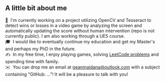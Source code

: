 ## A little bit about me

🌱 &nbsp;I'm currently working on a project utilizing OpenCV and Tesseract to detect wins or losses in a video game by analyzing the screen and automatically updating the score without human intervention (repo is not currently public). I am also working through a UE5 course. \
🎓 &nbsp;I would like to eventually continue my education and get my Master's and perhaps my PhD in the future.\
✍️ &nbsp;In my free time, I enjoy playing games, solving [LeetCode problems](https://github.com/gcmaidana/LeetCode-Solutions/tree/main) and spending time with family.\
✉️ &nbsp;You can drop me an email at geanmaidana@outlook.com with a subject containing "GitHub: ..."! It will be a pleasure to talk with you!

